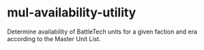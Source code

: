 # mul-availability-utility
Determine availability of BattleTech units for a given faction and era according to the Master Unit List.
